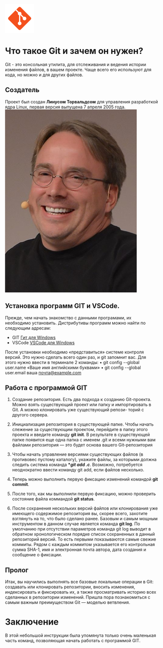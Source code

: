 ![Git](icons8-git-96.png)
 # Что такое Git и зачем он нужен?

Git - это консольная утилита, для отслеживания и ведения истории
изменения файлов, в вашем проекте. Чаще всего его используют
для кода, но можно и для других файлов.

## Создатель

Проект был создан __Линусом Торвальдсом__ для управления разработкой ядра Linux, первая версия выпущена 7 апреля 2005 года. 
![Линус Торвальдс](Linus_Torvalds_03_(cropped).jpg)




## Установка программ GIT и VSCode.
Прежде, чем начать знакомство с данными програмами, их необходимо установить. Дистрибутивы программ можно найти по следующим адресам:
* GIT [Гит для Windows](https://git-scm.com/download/win)
* VSCode [VSCode для Windows](https://visualstudio.microsoft.com/ru/downloads/)

После установки необходимо «представиться» системе контроля версий. Это нужно сделать всего один раз, и git запомнит вас. Для этого нужно ввести в терминале 2 команды:
• git config --global user.name «Ваше имя английскими буквами»
• git config --global user.email ваша почта@example.com

## Работа с программой GIT

1. Создание репозитория.
Есть два подхода к созданию Git-проекта. Можно взять существующий проект или
папку и импортировать в Git. А можно клонировать уже существующий репози-
торий с другого сервера.

2. Инициализация репозитория в существующей папке.
Чтобы начать слежение за существующим проектом, перейдите в папку этого проекта и введите команду __**git init**__.
В результате в существующей папке появится еще одна папка с именем .git и всеми нужными вам файлами репозитория — это будет основа вашего Git-репозитория

3. Чтобы начать управление версиями существующих файлов (в противовес пустому каталогу), укажите файлы, за которыми должна следить система команда __**git add *.c**__. Возможно, потребуется неоднократно ввести команду git add, если файлов несколько.

4. Теперь можно выполнить первую фиксацию изменений командой __**git commit**__.

5. После того, как мы выполнили первую фиксацию, можно проверить состояние файла коммандой __**git status**__. 

6. После сохранения нескольких версий файлов или клонирования уже имеющего содержимое репозитория вы, скорее всего, захотите взглянуть на то, что было сделано ранее. Базовым и самым мощным инструментом в данном случае является команда __**git log**__.
По умолчанию при отсутствии параметров команда git log выводит в обратном хронологическом порядке список сохраненных в данный репозиторий версий. То есть первыми показываются самые свежие коммиты. Рядом с каждым коммитом указывается его контрольная сумма SHA-1, имя и электронная почта автора, дата создания и сообщение о фиксации.

## Пролог
Итак, вы научились выполнять все базовые локальные операции в Git: создавать или клонировать репозитории, вносить изменения, индексировать и фиксировать их, а также просматривать историю всех сделанных в репозитории изменений.
Пришла пора познакомиться с самым важным преимуществом Git — моделью ветвления.

# Заключение

В этой небольшой инструкции была упомянута только очень маленькая часть команд, позволяющая начать работать с программой GIT.

